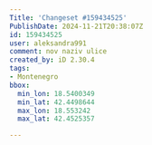 ```yaml
---
Title: 'Changeset #159434525'
PublishDate: 2024-11-21T20:38:07Z
id: 159434525
user: aleksandra991
comment: nov naziv ulice
created_by: iD 2.30.4
tags:
- Montenegro
bbox:
  min_lon: 18.5400349
  min_lat: 42.4498644
  max_lon: 18.553242
  max_lat: 42.4525357

---
```


